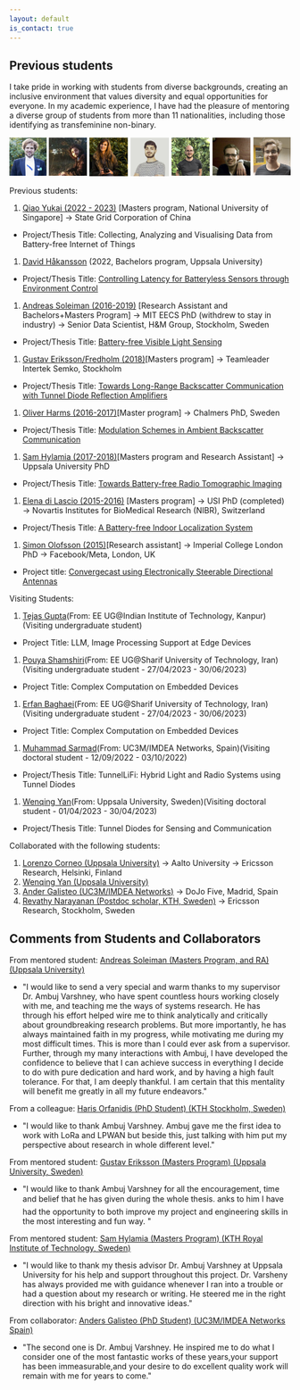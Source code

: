 ```yaml
---
layout: default
is_contact: true
---
```

## Previous students

I take pride in working with students from diverse backgrounds, creating an inclusive environment that values diversity and equal opportunities for everyone. In my academic experience, I have had the pleasure of mentoring a diverse group of students from more than 11 nationalities, including those identifying as transfeminine non-binary.

![Previous students](students.png)  

Previous students:

1. [Qiao Yukai (2022 - 2023)]()  [Masters program, National University of Singapore]  →  State Grid Corporation of China
  * Project/Thesis Title: Collecting, Analyzing and Visualising Data from Battery-free Internet of Things
1. [David Håkansson]() (2022, Bachelors program, Uppsala University) 
  * Project/Thesis Title: [Controlling Latency for Batteryless Sensors through Environment Control](https://uu.diva-portal.org/smash/get/diva2:1705040/FULLTEXT01.pdf)  
1. [Andreas Soleiman (2016-2019)](http://ansol.se) [Research Assistant and Bachelors+Masters Program] → MIT EECS PhD (withdrew to stay in industry) → Senior Data Scientist, H&M Group, Stockholm, Sweden
  * Project/Thesis Title: [Battery-free Visible Light Sensing](http://uu.diva-portal.org/smash/get/diva2:1303148/FULLTEXT01.pdf)
1. [Gustav Eriksson/Fredholm (2018)]()[Masters program]  → Teamleader Intertek Semko, Stockholm
  * Project/Thesis Title: [Towards Long-Range Backscatter Communication with Tunnel Diode Reflection Amplifiers](http://www.diva-portal.org/smash/get/diva2:1223106/FULLTEXT01.pdf) 
1. [Oliver Harms (2016-2017)](https://www.chalmers.se/en/staff/Pages/harms.aspx)[Master program] → Chalmers PhD, Sweden
  * Project/Thesis Title: [Modulation Schemes in Ambient Backscatter Communication](http://www.diva-portal.org/smash/record.jsf?pid=diva2%3A1275419&dswid=-4978)
1. [Sam Hylamia (2017-2018)](https://katalog.uu.se/profile/?id=N15-1362)[Masters program and Research Assistant] → Uppsala University PhD
  * Project/Thesis Title: [Towards Battery-free Radio Tomographic Imaging](http://www.diva-portal.org/smash/get/diva2:1247160/FULLTEXT02.pdf)
1. [Elena di Lascio (2015-2016)](https://www.inf.usi.ch/phd/dilascio/) [Masters program] → USI PhD (completed) → Novartis Institutes for BioMedical Research (NIBR), Switzerland
  * Project/Thesis Title: [A Battery-free Indoor Localization System]()
1.  [Simon Olofsson (2015)](https://www.doc.ic.ac.uk/~so2015/)[Research assistant] → Imperial College London PhD → Facebook/Meta, London, UK
  * Project title: [Convergecast using Electronically Steerable Directional Antennas](https://dl.acm.org/doi/10.1145/3465219)


Visiting Students:

1. [Tejas Gupta]()(From: EE UG@Indian Institute of Technology, Kanpur)(Visiting undergraduate student)
* Project Title: LLM, Image Processing Support at Edge Devices
1. [Pouya Shamshiri]()(From: EE UG@Sharif University of Technology, Iran)(Visiting undergraduate student - 27/04/2023 - 30/06/2023)
* Project Title: Complex Computation on Embedded Devices
1. [Erfan Baghaei]()(From: EE UG@Sharif University of Technology, Iran)(Visiting undergraduate student - 27/04/2023 - 30/06/2023)
* Project Title: Complex Computation on Embedded Devices
1. [Muhammad Sarmad](https://networks.imdea.org/team/imdea-networks-team/people/muhammad-sarmad-shahab-mir/)(From: UC3M/IMDEA Networks, Spain)(Visiting doctoral student - 12/09/2022 - 03/10/2022)
  * Project/Thesis Title: TunnelLiFi: Hybrid Light and Radio Systems using Tunnel Diodes
1. [Wenqing Yan]()(From: Uppsala University, Sweden)(Visiting doctoral student - 01/04/2023 - 30/04/2023)
  * Project/Thesis Title: Tunnel Diodes for Sensing and Communication

Collaborated with the following students:

1. [Lorenzo Corneo (Uppsala University)](https://lorenzocorneo.github.io/) → Aalto University → Ericsson Research, Helsinki, Finland
1. [Wenqing Yan (Uppsala University)](https://wenqingyan.github.io/)
1. [Ander Galisteo (UC3M/IMDEA Networks)](https://andergalisteo.com/) → DoJo Five, Madrid, Spain
1. [Revathy Narayanan (Postdoc scholar, KTH, Sweden)](https://sites.google.com/view/revathy-narayanan/home)  → Ericsson Research, Stockholm, Sweden


## Comments from Students and Collaborators


From mentored student: [Andreas Soleiman (Masters Program, and RA) (Uppsala University)](https://uu.diva-portal.org/smash/get/diva2:1303148/FULLTEXT01.pdf)

* "I would like to send a very special and warm thanks to my supervisor Dr.
Ambuj Varshney, who have spent countless hours working closely with me, and
teaching me the ways of systems research. He has through his effort helped wire me
to think analytically and critically about groundbreaking research problems. But
more importantly, he has always maintained faith in my progress, while motivating
me during my most difficult times. This is more than I could ever ask from a
supervisor. Further, through my many interactions with Ambuj, I have developed
the confidence to believe that I can achieve success in everything I decide to do with
pure dedication and hard work, and by having a high fault tolerance. For that,
I am deeply thankful. I am certain that this mentality will benefit me greatly
in all my future endeavors."

From a colleague: [Haris Orfanidis (PhD Student) (KTH Stockholm, Sweden)](https://www.diva-portal.org/smash/get/diva2:1463949/FULLTEXT01.pdf)

* "I would like to thank Ambuj
Varshney. Ambuj gave me the first idea to work with LoRa and LPWAN
but beside this, just talking with him put my perspective about research in
whole different level."


From mentored student: [Gustav Eriksson (Masters Program) (Uppsala University, Sweden)](https://www.diva-portal.org/smash/get/diva2:1223106/FULLTEXT01.pdf)

* "I would like to thank Ambuj Varshney for all the encouragement, time and belief that he has given
during the whole thesis. anks to him I have had the opportunity to both improve my project and
engineering skills in the most interesting and fun way. "

From mentored student: [Sam Hylamia (Masters Program) (KTH Royal Institute of Technology, Sweden)](https://www.diva-portal.org/smash/get/diva2:1247160/FULLTEXT02.pdf)

* "I would like to thank my thesis advisor Dr. Ambuj Varshney at Uppsala University for his help and support throughout this project. Dr. Varsheny has always provided me with guidance whenever I ran into a trouble or had a question about my research or writing. He steered me in the right direction with his bright and
innovative ideas."

From collaborator: [Anders Galisteo (PhD Student) (UC3M/IMDEA Networks Spain)]()

* "The second one is Dr. Ambuj Varshney. He inspired me to do what I consider one of the most fantastic works of these years,your support has been immeasurable,and your desire to do excellent quality work will remain with me for years to come."